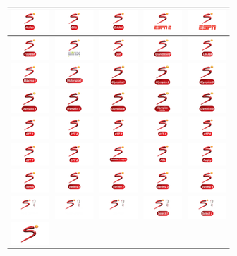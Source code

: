 | ![](https://raw.githubusercontent.com/RevGear/logo/master/International/SuperSport/SuperSport-Action.png) | ![](https://raw.githubusercontent.com/RevGear/logo/master/International/SuperSport/SuperSport-Blitz.png) | ![](https://raw.githubusercontent.com/RevGear/logo/master/International/SuperSport/SuperSport-Cricket.png) | ![](https://raw.githubusercontent.com/RevGear/logo/master/International/SuperSport/SuperSport-ESPN-2.png) | ![](https://raw.githubusercontent.com/RevGear/logo/master/International/SuperSport/SuperSport-ESPN.png) | 
|:---:|:---:|:---:|:---:|:---:| 
| ![](https://raw.githubusercontent.com/RevGear/logo/master/International/SuperSport/SuperSport-Football.png) | ![](https://raw.githubusercontent.com/RevGear/logo/master/International/SuperSport/SuperSport-Ginx.png) | ![](https://raw.githubusercontent.com/RevGear/logo/master/International/SuperSport/SuperSport-Golf.png) | ![](https://raw.githubusercontent.com/RevGear/logo/master/International/SuperSport/SuperSport-Grandstand.png) | ![](https://raw.githubusercontent.com/RevGear/logo/master/International/SuperSport/SuperSport-LaLiga.png) | 
| ![](https://raw.githubusercontent.com/RevGear/logo/master/International/SuperSport/SuperSport-Maximo-1.png) | ![](https://raw.githubusercontent.com/RevGear/logo/master/International/SuperSport/SuperSport-Motorsport.png) | ![](https://raw.githubusercontent.com/RevGear/logo/master/International/SuperSport/SuperSport-Olympics-1.png) | ![](https://raw.githubusercontent.com/RevGear/logo/master/International/SuperSport/SuperSport-Olympics-2.png) | ![](https://raw.githubusercontent.com/RevGear/logo/master/International/SuperSport/SuperSport-Olympics-3.png) | 
| ![](https://raw.githubusercontent.com/RevGear/logo/master/International/SuperSport/SuperSport-Olympics-4.png) | ![](https://raw.githubusercontent.com/RevGear/logo/master/International/SuperSport/SuperSport-Olympics-5.png) | ![](https://raw.githubusercontent.com/RevGear/logo/master/International/SuperSport/SuperSport-Olympics-6.png) | ![](https://raw.githubusercontent.com/RevGear/logo/master/International/SuperSport/SuperSport-Olympics-Africa.png) | ![](https://raw.githubusercontent.com/RevGear/logo/master/International/SuperSport/SuperSport-Olympics5.png) | 
| ![](https://raw.githubusercontent.com/RevGear/logo/master/International/SuperSport/SuperSport-OTT-1.png) | ![](https://raw.githubusercontent.com/RevGear/logo/master/International/SuperSport/SuperSport-OTT-2.png) | ![](https://raw.githubusercontent.com/RevGear/logo/master/International/SuperSport/SuperSport-OTT-3.png) | ![](https://raw.githubusercontent.com/RevGear/logo/master/International/SuperSport/SuperSport-OTT-5.png) | ![](https://raw.githubusercontent.com/RevGear/logo/master/International/SuperSport/SuperSport-OTT-6.png) | 
| ![](https://raw.githubusercontent.com/RevGear/logo/master/International/SuperSport/SuperSport-OTT-7.png) | ![](https://raw.githubusercontent.com/RevGear/logo/master/International/SuperSport/SuperSport-OTT-8.png) | ![](https://raw.githubusercontent.com/RevGear/logo/master/International/SuperSport/SuperSport-Premier-League.png) | ![](https://raw.githubusercontent.com/RevGear/logo/master/International/SuperSport/SuperSport-PSL.png) | ![](https://raw.githubusercontent.com/RevGear/logo/master/International/SuperSport/SuperSport-Rugby.png) | 
| ![](https://raw.githubusercontent.com/RevGear/logo/master/International/SuperSport/SuperSport-Tennis.png) | ![](https://raw.githubusercontent.com/RevGear/logo/master/International/SuperSport/SuperSport-Variety-1.png) | ![](https://raw.githubusercontent.com/RevGear/logo/master/International/SuperSport/SuperSport-Variety-2.png) | ![](https://raw.githubusercontent.com/RevGear/logo/master/International/SuperSport/SuperSport-Variety-3.png) | ![](https://raw.githubusercontent.com/RevGear/logo/master/International/SuperSport/SuperSport-Variety-4.png) | 
| ![](https://raw.githubusercontent.com/RevGear/logo/master/International/SuperSport/SuperSport-World-Cup-Central.png) | ![](https://raw.githubusercontent.com/RevGear/logo/master/International/SuperSport/SuperSport-World-Cup-Extra.png) | ![](https://raw.githubusercontent.com/RevGear/logo/master/International/SuperSport/SuperSport-World-Cup-Fan-Zone.png) | ![](https://raw.githubusercontent.com/RevGear/logo/master/International/SuperSport/SuperSport-World-Cup-Select-1.png) | ![](https://raw.githubusercontent.com/RevGear/logo/master/International/SuperSport/SuperSport-World-Cup-Select-2.png) | 
| ![](https://raw.githubusercontent.com/RevGear/logo/master/International/SuperSport/SuperSport.png)  | 
